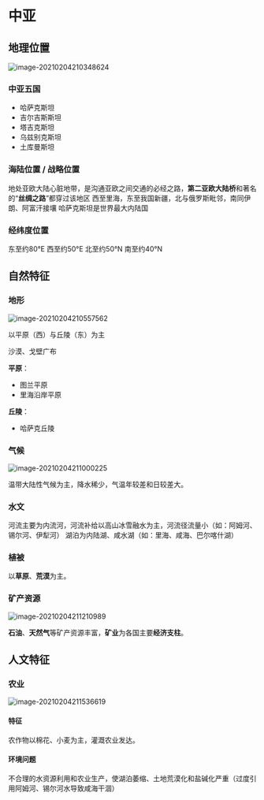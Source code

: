 # 中亚

## 地理位置

![image-20210204210348624](https://img-1251985644.file.myqcloud.com/images/image-20210204210348624.png)

### 中亚五国

- 哈萨克斯坦
- 吉尔吉斯斯坦
- 塔吉克斯坦
- 乌兹别克斯坦
- 土库曼斯坦

### 海陆位置 / 战略位置

地处亚欧大陆心脏地带，是沟通亚欧之间交通的必经之路，**第二亚欧大陆桥**和著名的“**丝绸之路**”都穿过该地区
西至里海，东至我国新疆，北与俄罗斯毗邻，南同伊朗、阿富汗接壤
哈萨克斯坦是世界最大内陆国

### 经纬度位置

东至约80°E
西至约50°E
北至约50°N
南至约40°N

## 自然特征

### 地形

![image-20210204210557562](https://img-1251985644.file.myqcloud.com/images/image-20210204210557562.png)

以平原（西）与丘陵（东）为主

沙漠、戈壁广布

**平原**：

- 图兰平原
- 里海沿岸平原

**丘陵**：

- 哈萨克丘陵

### 气候

![image-20210204211000225](https://img-1251985644.file.myqcloud.com/images/image-20210204211000225.png)

温带大陆性气候为主，降水稀少，气温年较差和日较差大。

### 水文

河流主要为内流河，河流补给以高山冰雪融水为主，河流径流量小（如：阿姆河、锡尔河、伊犁河）
湖泊为内陆湖、咸水湖（如：里海、咸海、巴尔喀什湖）

### 植被

以**草原**、**荒漠**为主。

### 矿产资源

![image-20210204211210989](https://img-1251985644.file.myqcloud.com/images/image-20210204211210989.png)

**石油**、**天然气**等矿产资源丰富，**矿业**为各国主要**经济支柱**。

## 人文特征

### 农业

![image-20210204211536619](https://img-1251985644.file.myqcloud.com/images/image-20210204211536619.png)

#### 特征

农作物以棉花、小麦为主，灌溉农业发达。

#### 环境问题

不合理的水资源利用和农业生产，使湖泊萎缩、土地荒漠化和盐碱化严重（过度引用阿姆河、锡尔河水导致咸海干涸）